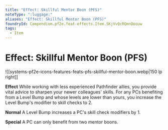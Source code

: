 ```yaml
---
title: "Effect: Skillful Mentor Boon (PFS)"
noteType: ":luggage:"
aliases: "Effect: Skillful Mentor Boon (PFS)"
foundryId: Compendium.pf2e.feat-effects.Item.SKjVvQcRQmnDoouw
tags:
  - Item
---
```


# Effect: Skillful Mentor Boon (PFS)
![[systems-pf2e-icons-features-feats-pfs-skillful-mentor-boon.webp|150 lp right]]

**Effect** While working with less experienced Pathfinder allies, you provide vital advice to sharpen your newer colleagues' skills. For any PCs benefiting from a Level Bump and whose levels are lower than yours, you increase the Level Bump's modifier to skill checks to 2.

**Normal** A Level Bump increases a PC's skill check modifiers by 1.

**Special** A PC can only benefit from two mentor boons.
